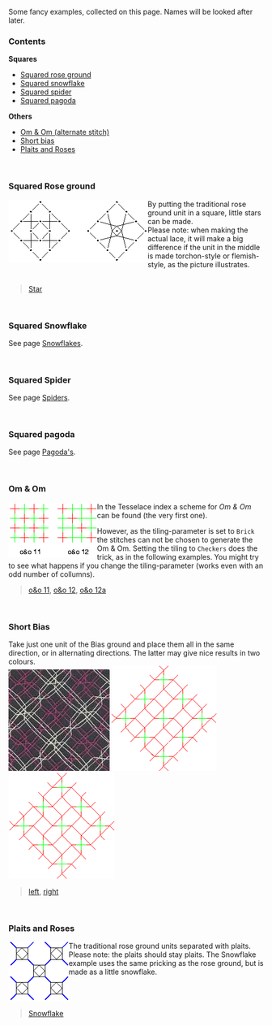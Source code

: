Some fancy examples, collected on this page. Names will be looked after later.    

### Contents
**Squares**
* [Squared rose ground](#squared-rose-ground)
* [Squared snowflake](#squared-snowflake)
* [Squared spider](#squared-spider)
* [Squared pagoda](#squared-pagoda)
<p>

**Others**
* [Om & Om (alternate stitch)](#om--om)
* [Short bias](#short-bias)
* [Plaits and Roses](#plaits-and-roses)
<br>

### Squared Rose ground
<img alt="torchon-flemish" align="left" src="https://github.com/MAETempels/MAE-gf/blob/master/images_wt/gf-tor-vl.png">
By putting the traditional rose ground unit in a square, little stars can be made.<br>
Please note: when making the actual lace, it will make a big difference if the unit in the middle is made torchon-style or flemish-style, as the picture illustrates.
<br><br>

> [Star][G-0112]
<p><br>

### Squared Snowflake
See page [Snowflakes](https://github.com/MAETempels/MAE-gf/wiki/Snowflakes/#squared-snowflake).
<p><br>

### Squared Spider
See page [Spiders](https://github.com/MAETempels/MAE-gf/wiki/Spiders#spiders-in-a-square).
<p><br>

### Squared pagoda
See page [Pagoda's](https://github.com/MAETempels/MAE-gf/wiki/Pagoda's-or-Triangular-grounds#pagoda-in-a-square). 
<p><br>

### Om & Om
<img alt="om & om" align="left" src="https://github.com/MAETempels/MAE-gf/blob/master/images_wt/gf-oeno-11.png">
In the Tesselace index a scheme for <i>Om & Om</i> can be found (the very first one).<p>

However, as the tiling-parameter is set to `Brick` the stitches can not be chosen to generate the Om & Om. Setting the tiling to `Checkers` does the trick, as in the following examples. You might try to see what happens if you change the tiling-parameter (works even with an odd number of collumns).
<br>     
> [o&o 11][oo-11], [o&o 12][oo-12], [o&o 12a][oo-12a]
<p><br>

### Short Bias
Take just one unit of the Bias ground and place them all in the same direction, or in alternating directions. The latter may give nice results in two colours.<br>
![short bias foto][foto-0228-OGy] ![short bias 1][pic-0228-OG] ![short bias 2][pic-0228-OGy]
> [left][G-0228-OG], [right][G-0228-OGy]
<p><br>

### Plaits and Roses
<img alt="fusion" align="left" src="https://github.com/MAETempels/MAE-gf/blob/master/images_wt/gf-fusion.png">
The traditional rose ground units separated with plaits. Please note: the plaits should stay plaits. The Snowflake example uses the same pricking as the rose ground, but is made as a little snowflake.
<br><br><br><br>

> [Snowflake][G-0342]  
<p><br>


[pic-tor-flem]: https://github.com/MAETempels/MAE-gf/blob/master/images_wt/gf-tor-vl.png
[pic-fusion]: https://github.com/MAETempels/MAE-gf/blob/master/images_wt/gf-fusion.png
[pic-0306-OIv]: https://github.com/MAETempels/MAE-gf/blob/master/images_wt/gf%200301%20wt.png
[pic-0228-OG]: https://github.com/MAETempels/MAE-gf/blob/master/images_wt/gf%200228-OG.png
[pic-0228-OGy]: https://github.com/MAETempels/MAE-gf/blob/master/images_wt/gf%200228%20OGy.png
[pic-oeno]: https://github.com/MAETempels/MAE-gf/blob/master/images_wt/gf-oeno-11.png

[foto-0228-OGy]: https://github.com/MAETempels/MAE-gf/blob/master/photos/gf-0228-foto.jpg

[G-0112]: https://d-bl.github.io/GroundForge/index.html?m=586-21%0A-48317%0A5-4-7-%0A%3Bbricks%3B16%3B16%3B0%3B0&s1=ctctt%20E3%3Dc%20A3%3Dc%20E2%3Dctt%20A2%3Dctt%20A1%3Dctcl%20E1%3Dctcr%20F2%3Dctct%20F3%3Dctct
[G-0342]: https://d-bl.github.io/GroundForge/index.html?m=--B-C---%0A-E-5-O-K%0A5-----5-%0A-------5%3Bbricks%3B24%3B24%3B0%3B0&s1=ct%20H4%3Dctctctctc%20D4%3Dctctctctc%20B2%3Dctct%20A3%3Dcr%20C3%3Dcl%20B4%3Dc
[G-0306]: https://d-bl.github.io/GroundForge/index.html?m=5--5--%0A-C632B%0A566-22%3Bbricks%3B16%3B16%3B0%3B0&s1=ctctt%20E1%3Dct%20A1%3Dct%20F2%3Dct%20B3%3Dctl%20D3%3Dctr%20F3%3Dctct
[G-0228-OG]: https://d-bl.github.io/GroundForge/index.html?m=86-5%0A4-5-%3Bbricks%3B16%3B16%3B0%3B0&s1=ctc%20C1%3Dtct
[G-0228-OGy]: https://d-bl.github.io/GroundForge/index.html?m=15-2%0A7-5-%0A-586%0A5-4-%3Bchecker%3B16%3B16%3B0%3B0&s1=ctc%20A3%3Dtct%20C1%3Dtct

[oo-11]: https://d-bl.github.io/GroundForge/index.html?m=88%0A11%3Bchecker%3B24%3B24%3B0%3B0&s1=ct%20A1%3Dctct%20B2%3Dctct
[oo-12a]: https://d-bl.github.io/GroundForge/index.html?m=888%0A111%3Bchecker%3B24%3B24%3B0%3B0&s1=ctct%20A1%3Dct%20C1%3Dct
[oo-12]: https://d-bl.github.io/GroundForge/index.html?m=888%0A111%0A888%0A111%0A888%0A111%3Bchecker%3B24%3B24%3B0%3B0&s1=ct%20A1%3Dctct%20B2%3Dctct%20C3%3Dctct%20A4%3Dctct%20B5%3Dctct%20C6%3Dctct
